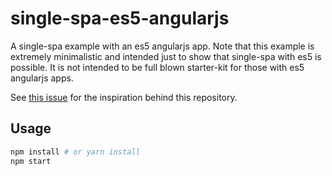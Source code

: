 # single-spa-es5-angularjs
A single-spa example with an es5 angularjs app. Note that this example is extremely minimalistic and intended just to show that single-spa with es5 is possible.
It is not intended to be full blown starter-kit for those with es5 angularjs apps.

See [this issue](https://github.com/CanopyTax/single-spa-angular1/issues/35) for the inspiration behind this repository.

## Usage
```bash
npm install # or yarn install
npm start
```
